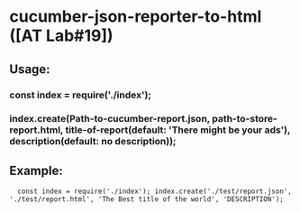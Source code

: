 # cucumber-json-reporter-to-html ([AT Lab#19])
 
## Usage:

 ### const index = require('./index');
 ### index.create(Path-to-cucumber-report.json, path-to-store-report.html, title-of-report(default: 'There might be your ads'), description(default: no description));
 
 ## Example:
 ` 
 const index = require('./index');
 index.create('./test/report.json', './test/report.html', 'The Best title of the world', 'DESCRIPTION');`
